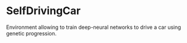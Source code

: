 # SelfDrivingCar
Environment allowing to train deep-neural networks to drive a car using genetic progression.
